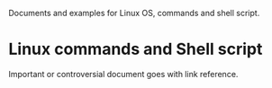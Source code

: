 Documents and examples for Linux OS, commands and shell script.

# Linux commands and Shell script

Important or controversial document goes with link reference.
